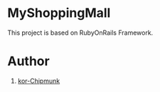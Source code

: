 # MyShoppingMall
This project is based on RubyOnRails Framework.  

# Author
1. [kor-Chipmunk](https://github.com/kor-Chipmunk)
